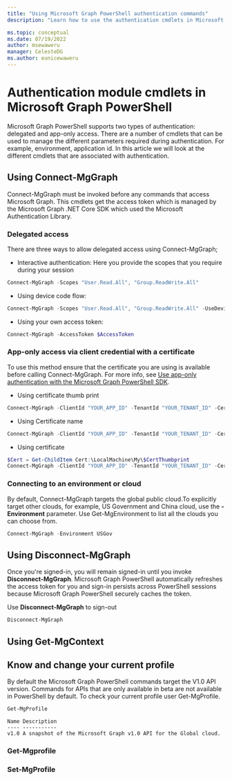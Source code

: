 ```yaml
---
title: "Using Microsoft Graph PowerShell authentication commands"
description: "Learn how to use the authentication cmdlets in Microsoft Graph PowerShell"

ms.topic: conceptual
ms.date: 07/19/2022
author: msewaweru
manager: CelesteDG
ms.author: eunicewaweru
---
```


# Authentication module cmdlets in Microsoft Graph PowerShell

Microsoft Graph PowerShell supports two types of authentication: delegated and app-only access. There are a number of cmdlets that can be used to manage the different parameters required during authentication. For example, environment, application id. In this article we will look at the different cmdlets that are associated with authentication.

## Using Connect-MgGraph

Connect-MgGraph must be invoked before any commands that access Microsoft Graph. This cmdlets get the access token which is managed by the Microsoft Graph .NET Core SDK which used the Microsoft Authentication Library.

### Delegated access

There are three ways to allow delegated access using Connect-MgGraph;

- Interactive authentication: Here you provide the scopes that you require during your session

```powershell
Connect-MgGraph -Scopes "User.Read.All", "Group.ReadWrite.All"
```

- Using device code flow: 

```powershell
Connect-MgGraph -Scopes "User.Read.All", "Group.ReadWrite.All" -UseDeviceAuthentication
```

- Using your own access token:

```powershell
Connect-MgGraph -AccessToken $AccessToken
```

### App-only access via client credential with a certificate

To use this method ensure that the certificate you are using is available before calling Connect-MgGraph. For more info, see [Use app-only authentication with the Microsoft Graph PowerShell SDK](app-only.md).

- Using certificate thumb print

```powershell
Connect-MgGraph -ClientId "YOUR_APP_ID" -TenantId "YOUR_TENANT_ID" -CertificateThumbprint "YOUR_CERT_THUMBPRINT"
``` 
- Using Certificate name

```powershell
Connect-MgGraph -ClientId "YOUR_APP_ID" -TenantId "YOUR_TENANT_ID" -CertificateName "YOUR_CERT_SUBJECT"
```

- Using certificate

```powershell
$Cert = Get-ChildItem Cert:\LocalMachine\My\$CertThumbprint
Connect-MgGraph -ClientId "YOUR_APP_ID" -TenantId "YOUR_TENANT_ID" -Certificate $Cert
```

### Connecting to an environment or cloud

By default, Connect-MgGraph targets the global public cloud.To explicitly target other clouds, for example, US Government and China cloud, use the **-Environment** parameter. Use Get-MgEnvironment to list all the clouds you can choose from.

```powershell
Connect-MgGraph -Environment USGov
```

## Using Disconnect-MgGraph

Once you're signed-in, you will remain signed-in until you invoke **Disconnect-MgGraph**. Microsoft Graph PowerShell automatically refreshes the access token for you and sign-in persists across PowerShell sessions because Microsoft Graph PowerShell securely caches the token.

Use **Disconnect-MgGraph** to sign-out

```powershell
Disconnect-MgGraph
```

## Using Get-MgContext


## Know and change your current profile

By default the Microsoft Graph PowerShell commands target the V1.0 API version. Commands for APIs that are only available in beta are not available in PowerShell by default. To check your current profile user Get-MgProfile.

```powershell
Get-MgProfile
```

```Output
Name Description
---- -----------
v1.0 A snapshot of the Microsoft Graph v1.0 API for the Global cloud.
```

### Get-Mgprofile

### Set-MgProfile 